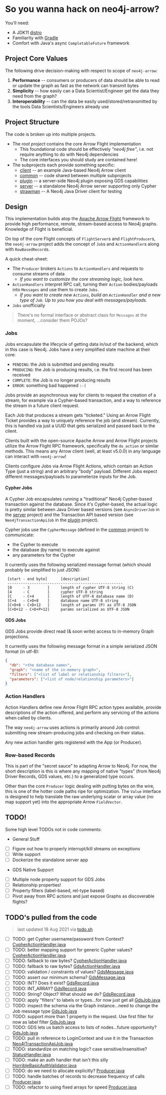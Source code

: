 # So you wanna hack on neo4j-arrow?

You'll need:
* A JDK11 [distro](https://adoptopenjdk.net/)
* Familiarity with [Gradle](https://gradle.org/)
* Comfort with Java's async `CompletableFuture` framework

## Project Core Values
The following drive decision-making with respect to scope of `neo4j-arrow`:

1. **Performance** -- consumers or producers of data should be able to read or 
   update the graph as fast as the network can transmit bytes
2. **Simplicity** -- how easily can a Data Scientist/Engineer get the data they 
   need from the graph?
3. **Interoperability** -- can the data be easily used/stored/retransmitted by 
   the tools Data Scientists/Engineers already use

## Project Structure
The code is broken up into multiple projects.

* The _root project_ contains the core Arrow Flight implementation
  * This foundational code should be effectively _"neo4j free"_, i.e. not 
    require anything to do with Neo4j dependencies
  * The core interfaces you should study are contained here!
* The subprojects each provide something specific:
  * [client](./client) -- an example Java-based Neo4j Arrow client
  * [common](./common) -- code shared between multiple subprojects
  * [plugin](./plugin) -- a server-side Neo4j plugin exposing GDS capabilities
  * [server](./server) -- a standalone Neo4j Arrow server supporting only Cypher
  * [strawman](./strawman) -- A Neo4j Java Driver client for testing

## Design
This implementation builds atop the 
[Apache Arrow Flight](https://arrow.apache.org/blog/2019/10/13/introducing-arrow-flight/) 
framework to provide high performance, remote, stream-based access to Neo4j 
graphs. Knowledge of Flight is beneficial.

On top of the core Flight concepts of `FlightServer`s and `FlightProducer`s, 
the `neo4j-arrow` project adds the concept of `Job`s and `ActionHandler`s 
along with `RowBasedRecord`s.

A quick cheat-sheet:
* The `Producer` brokers `Actions` to `ActionHandlers` and requests to 
  consume streams of data
  * _If you want to customize the core streaming logic, look here._
* `ActionHandlers` interpret RPC call, turning their `Action` bodies/payloads 
  into `Messages` and use them to create `Jobs`.
  * _If you want to create new `Actions`, build an `ActionHandler` and a new 
    type of `Job`. Up to you how you deal with messages/payloads._
* `Jobs` unofficially 

> There's no formal interface or abstract class for `Messages` at the moment,
> ...consider them POJOs?

### Jobs
Jobs encapsulate the lifecycle of getting data in/out of the backend, which 
in this case is Neo4j. Jobs have a very simplified state machine at their core:

* `PENDING`: the Job is submitted and pending results
* `PRODUCING`: the Job is producing results, i.e. the first record has been 
  received
* `COMPLETE`: the Job is no longer producing results
* `ERROR`: something bad happened `:-(`

Jobs provide an asynchronous way for clients to request the creation of a 
stream, for example via a Cypher-based transaction, and a way to reference 
the stream in a future client request.

Each Job that produces a stream gets "ticketed." Using an Arrow Flight 
Ticket provides a way to uniquely reference the job (and stream). Currently, 
this is handled via just a UUID that gets serialized and passed back to the 
client.

Clients built with the open-source Apache Arrow and Arrow Flight projects 
utilize the Arrow Flight RPC framework, specifically the `do_action` or 
similar methods. This means any Arrow client (well, at least v5.0.0) in any 
language can interact with `neo4j-arrow`!

Clients configure Jobs via Arrow Flight Actions, which contain an Action 
Type (just a string) and an arbitrary "body" payload. Different Jobs expect 
different messages/payloads to parameterize inputs for the Job.

#### Cypher Jobs
A Cypher Job encapsulates running a "traditional" Neo4j Cypher-based 
transaction against the database. Since it's Cypher-based, the actual logic 
is pretty similar between Java Driver based versions (see `AsyncDriverJob` 
in the [server](./server) project) and the Transaction API based version 
(see `Neo4jTransactionApiJob` in the [plugin](./plugin) project).

Cypher jobs use the `CypherMessage` (defined in the [common](./common) 
project) to communicate:

* the Cypher to execute
* the database (by name) to execute against
* any parameters for the Cypher

It currently uses the following serialized message format (which should 
probably be simplified to just JSON):

```
 [start - end byte]      [description]
 ----------------------------------------------------
 [0     - 3        ]     length of cypher UTF-8 string (C)
 [4     - C        ]     cypher UTF-8 string
 [C     - C+4      ]     length of UTF-8 database name (D)
 [C+4   - C+D+8    ]     database name UTF-8 string
 [C+D+8 - C+D+12   ]     length of params (P) as UTF-8 JSON
 [C+D+12 - C+D+P+12]     params serialized as UTF-8 JSON
```

#### GDS Jobs
GDS Jobs provide direct read (& soon write) access to in-memory Graph 
projections.

It currently uses the following message format in a simple serialized JSON 
format (in utf-8):

```json
{
  "db": "<the database name>",
  "graph": "<name of the in-memory graph>",
  "filters": ["<list of label or relationship filters>"],
  "parameters": ["<list of node/relationship parameters>"]
}
```

### Action Handlers
Action Handlers define new Arrow Flight RPC action types available, provide 
descriptions of the action offered, and perform any servicing of the actions 
when called by clients.

The way `neo4j-arrow` uses actions is primarily around Job control: 
submitting new stream-producing jobs and checking on their status.

Any new action handler gets registered with the App (or Producer).

### Row-based Records
This is part of the "secret sauce" to adapting Arrow to Neo4j. For now, the 
short description is this is where any mapping of native "types" (from Neo4j 
Driver Records, GDS values, etc.) to a generalized type occurs.

Other than the core `Producer` logic dealing with putting bytes on the wire, 
this is one of the hotter code paths ripe for optimization. The `Value` 
interface is designed to help translate the raw underlying scalar or array 
value (no map support yet) into the appropriate Arrow `FieldVector`.

## TODO!
Some high level TODOs not in code comments:

* General Stuff
- [ ] Figure out how to properly interrupt/kill streams on exceptions
- [ ] Write support
- [ ] Dockerize the standalone server app

* GDS Native Support
- [ ] Multiple node property support for GDS Jobs
- [ ] Relationship properties!
- [ ] Property filters (label-based, rel-type based)
- [ ] Pivot away from RPC actions and just expose Graphs as discoverable 
  flights?

## TODO's pulled from the code
> last updated 18 Aug 2021 via [todo.sh](./todo.sh)

- [ ] TODO: get Cypher username/password from Context? [CypherActionHandler.java](./common/src/main/java/org/neo4j/arrow/action/CypherActionHandler.java)
- [ ] TODO: better mapping support for generic Cypher values? [CypherActionHandler.java](./common/src/main/java/org/neo4j/arrow/action/CypherActionHandler.java)
- [ ] TODO: fallback to raw bytes? [CypherActionHandler.java](./common/src/main/java/org/neo4j/arrow/action/CypherActionHandler.java)
- [ ] TODO: fallback to raw bytes? [GdsActionHandler.java](./plugin/src/main/java/org/neo4j/arrow/action/GdsActionHandler.java)
- [ ] TODO: validation / constraints of values? [GdsMessage.java](./plugin/src/main/java/org/neo4j/arrow/action/GdsMessage.java)
- [ ] TODO: assert our minimum schema? [GdsMessage.java](./plugin/src/main/java/org/neo4j/arrow/action/GdsMessage.java)
- [ ] TODO: INT? Does it exist? [GdsRecord.java](./plugin/src/main/java/org/neo4j/arrow/GdsRecord.java)
- [ ] TODO: INT_ARRAY? [GdsRecord.java](./plugin/src/main/java/org/neo4j/arrow/GdsRecord.java)
- [ ] TODO: String? Object? What should we do? [GdsRecord.java](./plugin/src/main/java/org/neo4j/arrow/GdsRecord.java)
- [ ] TODO: apply "filters" to labels or types...for now just get all [GdsJob.java](./plugin/src/main/java/org/neo4j/arrow/job/GdsJob.java)
- [ ] TODO: inspect the schema via the Graph instance...need to change the Job message type [GdsJob.java](./plugin/src/main/java/org/neo4j/arrow/job/GdsJob.java)
- [ ] TODO: support more than 1 property in the request. Use first filter for now as label filter [GdsJob.java](./plugin/src/main/java/org/neo4j/arrow/job/GdsJob.java)
- [ ] TODO: GDS lets us batch access to lists of nodes...future opportunity? [GdsJob.java](./plugin/src/main/java/org/neo4j/arrow/job/GdsJob.java)
- [ ] TODO: pull in reference to LoginContext and use it in the Transaction [Neo4jTransactionApiJob.java](./plugin/src/main/java/org/neo4j/arrow/job/Neo4jTransactionApiJob.java)
- [ ] TODO: standardize on matching logic? case sensitive/insensitive? [StatusHandler.java](./src/main/java/org/neo4j/arrow/action/StatusHandler.java)
- [ ] TODO: make an auth handler that isn't this silly [HorribleBasicAuthValidator.java](./src/main/java/org/neo4j/arrow/auth/HorribleBasicAuthValidator.java)
- [ ] TODO: do we need to allocate explicitly? [Producer.java](./src/main/java/org/neo4j/arrow/Producer.java)
- [ ] TODO: handle batches of records to decrease frequency of calls [Producer.java](./src/main/java/org/neo4j/arrow/Producer.java)
- [ ] TODO: refactor to using fixed arrays for speed [Producer.java](./src/main/java/org/neo4j/arrow/Producer.java)
